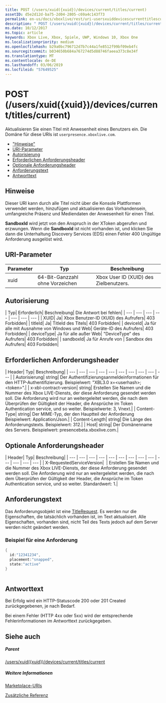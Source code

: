 ```yaml
---
title: POST (/users/xuid({xuid})/devices/current/titles/current)
assetID: d5e2d12d-ba75-2d04-2805-c69a4c143f73
permalink: en-us/docs/xboxlive/rest/uri-usersxuiddevicescurrenttitlescurrentpost.html
description: " POST (/users/xuid({xuid})/devices/current/titles/current)"
ms.date: 10/12/2017
ms.topic: article
keywords: Xbox Live, Xbox, Spiele, UWP, Windows 10, Xbox One
ms.localizationpriority: medium
ms.openlocfilehash: b29a0bc796712d7b7c44a1fe8512f99bf09eb4fc
ms.sourcegitcommit: b034650b684a767274d5d88746faeea373c8e34f
ms.translationtype: MT
ms.contentlocale: de-DE
ms.lasthandoff: 03/06/2019
ms.locfileid: "57649525"
---
```

# <a name="post-usersxuidxuiddevicescurrenttitlescurrent"></a>POST (/users/xuid({xuid})/devices/current/titles/current)
Aktualisieren Sie einen Titel mit Anwesenheit eines Benutzers ein. Die Domäne für diese URIs ist `userpresence.xboxlive.com`.
 
  * ["Hinweise"](#ID4EV)
  * [URI-Parameter](#ID4EEB)
  * [Autorisierung](#ID4EPB)
  * [Erforderlichen Anforderungsheader](#ID4ENE)
  * [Optionale Anforderungsheader](#ID4ERG)
  * [Anforderungstext](#ID4ERH)
  * [Antworttext](#ID4EKAAC)
 
<a id="ID4EV"></a>

 
## <a name="remarks"></a>Hinweise
 
Dieser URI kann durch alle Titel nicht über die Konsole Plattformen verwendet werden, hinzufügen und aktualisieren das Vorhandensein, umfangreiche Präsenz und Mediendaten der Anwesenheit für einen Titel.
 
**SandboxId** wird jetzt von den Anspruch in der XToken abgerufen und erzwungen. Wenn die **SandboxId** ist nicht vorhanden ist, und klicken Sie dann die Unterhaltung Discovery Services (EDS) einen Fehler 400 Ungültige Anforderung ausgelöst wird.
  
<a id="ID4EEB"></a>

 
## <a name="uri-parameters"></a>URI-Parameter
 
| Parameter| Typ| Beschreibung| 
| --- | --- | --- | 
| xuid| 64-Bit-Ganzzahl ohne Vorzeichen| Xbox User ID (XUID) des Zielbenutzers.| 
  
<a id="ID4EPB"></a>

 
## <a name="authorization"></a>Autorisierung
 
| Typ| Erforderlich| Beschreibung| Die Antwort bei fehlen| 
| --- | --- | --- | --- | --- | --- | --- | 
| XUID| Ja| Xbox Benutzer-ID (XUID) des Aufrufers| 403 Forbidden| 
| titleId| Ja| TitleId des Titels| 403 Forbidden| 
| deviceId| Ja für alle mit Ausnahme von Windows und Web| Geräte-ID des Aufrufers| 403 Forbidden| 
| deviceType| Ja für alle außer Web| "DeviceType" des Aufrufers| 403 Forbidden| 
| sandboxId| Ja für Anrufe von | Sandbox des Aufrufers| 403 Forbidden| 
  
<a id="ID4ENE"></a>

 
## <a name="required-request-headers"></a>Erforderlichen Anforderungsheader
 
| Header| Typ| Beschreibung| 
| --- | --- | --- | --- | --- | --- | --- | --- | --- | --- | 
| Autorisierung| string| Der Authentifizierungsanmeldeinformationen für den HTTP-Authentifizierung. Beispielwert: "XBL3.0 x=&lt;userhash>;&lt;token>".| 
| x-xbl-contract-version| string| Erstellen Sie Namen und die Nummer des Xbox LIVE-Diensts, der diese Anforderung gesendet werden soll. Die Anforderung wird nur an weitergeleitet werden, die nach dem Überprüfen der Gültigkeit der Header, die Ansprüche im Token Authentication service, und so weiter. Beispielwerte: 3, Vnext.| 
| Content-Type| string| Der MIME-Typ, der den Hauptteil der Anforderung Beispielwert: Application/Json.| 
| Content-Length| string| Die Länge des Anforderungstexts. Beispielwert: 312.| 
| Host| string| Der Domänenname des Servers. Beispielwert: presencebeta.xboxlive.com.| 
  
<a id="ID4ERG"></a>

 
## <a name="optional-request-headers"></a>Optionale Anforderungsheader
 
| Header| Typ| Beschreibung| 
| --- | --- | --- | --- | --- | --- | --- | --- | --- | --- | --- | --- | --- | 
| X-RequestedServiceVersion|  | Erstellen Sie Namen und die Nummer des Xbox LIVE-Diensts, der diese Anforderung gesendet werden soll. Die Anforderung wird nur an weitergeleitet werden, die nach dem Überprüfen der Gültigkeit der Header, die Ansprüche im Token Authentication service, und so weiter. Standardwert: 1.| 
  
<a id="ID4ERH"></a>

 
## <a name="request-body"></a>Anforderungstext
 
Das Anforderungsobjekt ist eine [TitleRequest](../../json/json-titlerequest.md). Es werden nur die Eigenschaften, die tatsächlich vorhanden ist, im Text aktualisiert. Alle Eigenschaften, vorhanden sind, nicht Teil des Texts jedoch auf dem Server werden nicht geändert werden.
 
<a id="ID4EAAAC"></a>

 
### <a name="sample-request"></a>Beispiel für eine Anforderung
 

```cpp
{
  id:"12341234",
  placement:"snapped",
  state:"active"
}
      
```

   
<a id="ID4EKAAC"></a>

 
## <a name="response-body"></a>Antworttext
 
Bei Erfolg wird ein HTTP-Statuscode 200 oder 201 Created zurückgegebenen, je nach Bedarf.
 
Bei einem Fehler (HTTP 4xx oder 5xx) wird der entsprechende Fehlerinformationen im Antworttext zurückgegeben.
  
<a id="ID4EVAAC"></a>

 
## <a name="see-also"></a>Siehe auch
 
<a id="ID4EXAAC"></a>

 
##### <a name="parent"></a>Parent 

[/users/xuid({xuid})/devices/current/titles/current](uri-usersxuiddevicescurrenttitlescurrent.md)

  
<a id="ID4EBBAC"></a>

 
##### <a name="further-information"></a>Weitere Informationen 

[Marketplace-URIs](../marketplace/atoc-reference-marketplace.md)

 [Zusätzliche Referenz](../../additional/atoc-xboxlivews-reference-additional.md)

   